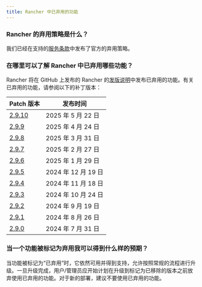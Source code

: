 ```yaml
---
title: Rancher 中已弃用的功能
---
```


<head>
  <link rel="canonical" href="https://ranchermanager.docs.rancher.com/zh/faq/deprecated-features"/>
</head>

### Rancher 的弃用策略是什么？

我们已经在支持的[服务条款](https://rancher.com/support-maintenance-terms)中发布了官方的弃用策略。

### 在哪里可以了解 Rancher 中已弃用哪些功能？

Rancher 将在 GitHub 上发布的 Rancher 的[发版说明](https://github.com/rancher/rancher/releases)中发布已弃用的功能。有关已弃用的功能，请参阅以下的补丁版本：

| Patch 版本                                                      | 发布时间            |
| --------------------------------------------------------------- | -------------------|
| [2.9.10](https://github.com/rancher/rancher/releases/tag/v2.9.10)| 2025 年 5 月 22 日 |
| [2.9.9](https://github.com/rancher/rancher/releases/tag/v2.9.9) | 2025 年 4 月 24 日  |
| [2.9.8](https://github.com/rancher/rancher/releases/tag/v2.9.8) | 2025 年 3 月 31 日  |
| [2.9.7](https://github.com/rancher/rancher/releases/tag/v2.9.7) | 2025 年 2 月 27 日  |
| [2.9.6](https://github.com/rancher/rancher/releases/tag/v2.9.6) | 2025 年 1 月 29 日  |
| [2.9.5](https://github.com/rancher/rancher/releases/tag/v2.9.5) | 2024 年 12 月 19 日 |
| [2.9.4](https://github.com/rancher/rancher/releases/tag/v2.9.4) | 2024 年 11 月 18 日 |
| [2.9.3](https://github.com/rancher/rancher/releases/tag/v2.9.3) | 2024 年 10 月 24 日 |
| [2.9.2](https://github.com/rancher/rancher/releases/tag/v2.9.2) | 2024 年 9 月 19 日  |
| [2.9.1](https://github.com/rancher/rancher/releases/tag/v2.9.1) | 2024 年 8 月 26 日  |
| [2.9.0](https://github.com/rancher/rancher/releases/tag/v2.9.0) | 2024 年 7 月 31 日  |

### 当一个功能被标记为弃用我可以得到什么样的预期？

当功能被标记为“已弃用”时，它依然可用并得到支持，允许按照常规的流程进行升级。一旦升级完成，用户/管理员应开始计划在升级到标记为已移除的版本之前放弃使用已弃用的功能。对于新的部署，建议不要使用已弃用的功能。
